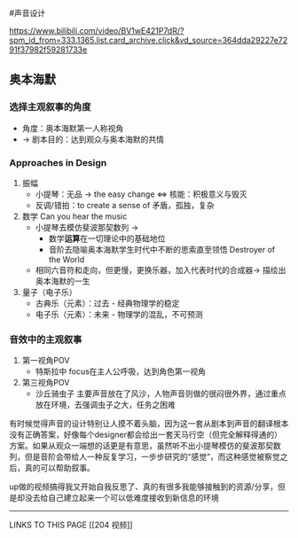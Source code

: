 #声音设计 

https://www.bilibili.com/video/BV1wE421P7dR/?spm_id_from=333.1365.list.card_archive.click&vd_source=364dda29227e7291f37982f59281733e

## 奥本海默
### 选择主观叙事的角度
- 角度：奥本海默第一人称视角 
-  -> 剧本目的：达到观众与奥本海默的共情
### Approaches in Design
1. 振幅
	- 小提琴：无品 -> the easy change <=> 核能：积极意义与毁灭
	- 反调/错拍：to create a sense of 矛盾，孤独，复杂
2. 数学
	Can you hear the music
	- 小提琴去模仿斐波那契数列 -> 
		- 数学**运算**在一切理论中的基础地位
		- 音阶去隐喻奥本海默学生时代中不断的思索直至领悟
	Destroyer of the World
	- 相同六音符和走向，但更慢，更换乐器，加入代表时代的合成器-> 描绘出奥本海默的一生
3. 量子（电子乐）
	- 古典乐（元素）：过去 - 经典物理学的稳定
	- 电子乐（元素）：未来 - 物理学的混乱，不可预测
### 音效中的主观叙事
1. 第一视角POV
	- 特斯拉中 focus在主人公呼吸，达到角色第一视角 
2. 第三视角POV
	- 沙丘骑虫子 主要声音放在了风沙，人物声音则做的很闷很外界，通过重点放在环境，去强调虫子之大，任务之困难

有时候觉得声音的设计特别让人摸不着头脑，因为这一套从剧本到声音的翻译根本没有正确答案，好像每个designer都会给出一套天马行空（但完全解释得通的）方案。如果从观众一端想的话更是有意思，虽然听不出小提琴模仿的斐波那契数列，但是音阶会带给人一种反复学习，一步步研究的“感觉”，而这种感觉被察觉之后，真的可以帮助叙事。

up做的视频搞得我又开始自我反思了、真的有很多我能够接触到的资源/分享，但是却没去给自己建立起来一个可以低难度接收到新信息的环境

--- 
LINKS TO THIS PAGE
[[204 视频]]